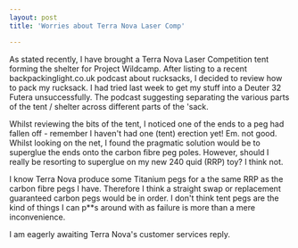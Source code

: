 ```yaml
---
layout: post
title: 'Worries about Terra Nova Laser Comp'

---
```

As stated recently, I have brought a Terra Nova Laser Competition tent forming
the shelter for Project Wildcamp. After listing to a recent
backpackinglight.co.uk podcast about rucksacks, I decided to review how to pack
my rucksack. I had tried last week to get my stuff into a Deuter 32 Futera
unsuccessfully. The podcast suggesting separating the various parts of the tent
/ shelter across different parts of the 'sack.

Whilst reviewing the bits of the tent, I noticed one of the ends to a peg had
fallen off - remember I haven't had one (tent) erection yet! Em. not good.
Whilst looking on the net, I found the pragmatic solution would be to superglue
the ends onto the carbon fibre peg poles. However, should I really be resorting
to superglue on my new 240 quid (RRP) toy? I think not.

I know Terra Nova produce some Titanium pegs for a the same RRP as the carbon
fibre pegs I have. Therefore I think a straight swap or replacement guaranteed
carbon pegs would be in order. I don't think tent pegs are the kind of things I
can p**s around with as failure is more than a mere inconvenience.

I am eagerly awaiting Terra Nova's customer services reply.
